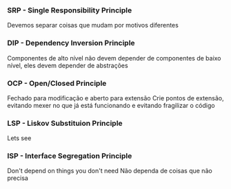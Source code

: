 ### SRP - Single Responsibility Principle
Devemos separar coisas que mudam por motivos diferentes

### DIP - Dependency Inversion Principle
Componentes de alto nível não devem depender de componentes de baixo nível, eles devem depender de abstrações

### OCP - Open/Closed Principle
Fechado para modificação e aberto para extensão
Crie pontos de extensão, evitando mexer no que já está funcionando e evitando fragilizar o código

### LSP - Liskov Substituion Principle
Lets see

### ISP - Interface Segregation Principle
Don't depend on things you don't need
Não dependa de coisas que não precisa
